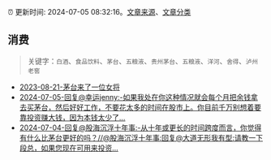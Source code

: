 :alarm_clock: 更新时间: 2024-07-05 08:32:16。[文章来源](/README.md)、[文章分类](/TAGS.md)

## 消费


> 关键字：`白酒`、`食品饮料`、`茅台`、`五粮液`、`贵州茅台`、`五粮液`、`洋河`、`舍得`、`泸州老窖`



- [2023-08-21-茅台来了一位女将](https://www.aicaijing.com.cn/article/18587) 
- [2024-07-05-回复@幸运jenny:-如果我处在你这种情况就会每个月把余钱拿去买茅台，然后好好工作，不要花太多的时间在股市上。你目前千万别想着要靠投资赚大钱，因为本钱太少了...](https://xueqiu.com/1247347556/296332554) 
- [2024-07-04-回复@股海沉浮十年事:-从十年或更长的时间跨度而言，你觉得有什么比茅台更好的吗？//@股海沉浮十年事:回复@大道无形我有型:请教一下段总，如果您现在可用来投资...](https://xueqiu.com/1247347556/296230110) 
